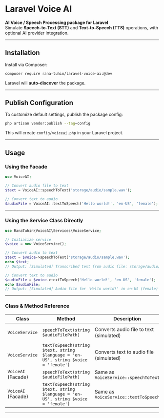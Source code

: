 # Laravel Voice AI

**AI Voice / Speech Processing package for Laravel**  
Simulate **Speech-to-Text (STT)** and **Text-to-Speech (TTS)** operations, with optional AI provider integration.

---

## Installation

Install via Composer:

```bash
composer require rana-tuhin/laravel-voice-ai:@dev
```

Laravel will **auto-discover** the package.

---

## Publish Configuration

To customize default settings, publish the package config:

```bash
php artisan vendor:publish --tag=config
```

This will create `config/voiceai.php` in your Laravel project.

---

## Usage

### **Using the Facade**

```php
use VoiceAI;

// Convert audio file to text
$text = VoiceAI::speechToText('storage/audio/sample.wav');

// Convert text to audio
$audioFile = VoiceAI::textToSpeech('Hello world!', 'en-US', 'female');
```

---

### **Using the Service Class Directly**

```php
use RanaTuhin\VoiceAI\Services\VoiceService;

// Initialize service
$voice = new VoiceService();

// Convert audio to text
$text = $voice->speechToText('storage/audio/sample.wav');
echo $text; 
// Output: [Simulated] Transcribed text from audio file: storage/audio/sample.wav

// Convert text to audio
$audioFile = $voice->textToSpeech('Hello world!', 'en-US', 'female');
echo $audioFile; 
// Output: [Simulated] Audio file for 'Hello world!' in en-US (female)
```

---

### **Class & Method Reference**

| Class | Method | Description | Parameters | Returns |
|-------|--------|-------------|------------|---------|
| `VoiceService` | `speechToText(string $audioFilePath)` | Converts audio file to text (simulated) | `$audioFilePath` – path to audio file | `string` |
| `VoiceService` | `textToSpeech(string $text, string $language = 'en-US', string $voice = 'female')` | Converts text to audio file (simulated) | `$text`, `$language`, `$voice` | `string` |
| `VoiceAI` (Facade) | `speechToText(string $audioFilePath)` | Same as `VoiceService::speechToText` | - | `string` |
| `VoiceAI` (Facade) | `textToSpeech(string $text, string $language = 'en-US', string $voice = 'female')` | Same as `VoiceService::textToSpeech` | - | `string` |

---
